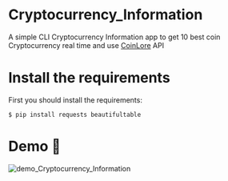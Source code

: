 # Cryptocurrency_Information
A simple CLI Cryptocurrency Information app to get 10 best coin Cryptocurrency real time and use [CoinLore](https://www.coinlore.com/cryptocurrency-data-api) API
# Install the requirements
First you should install the requirements:
```
$ pip install requests beautifultable
```
# Demo :tada:
![demo_Cryptocurrency_Information](https://user-images.githubusercontent.com/77124662/131077394-64b93fca-608a-44c2-b443-02493dd8837f.PNG)

